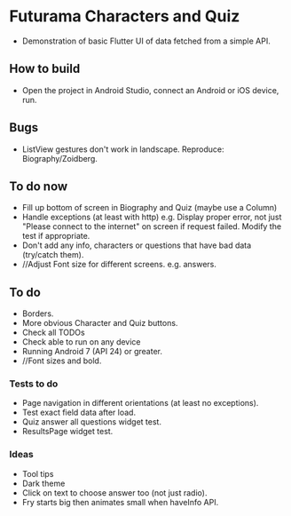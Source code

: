 # Futurama Characters and Quiz

- Demonstration of basic Flutter UI of data fetched from a simple API.

## How to build

- Open the project in Android Studio, connect an Android or iOS device, run.

## Bugs

- ListView gestures don't work in landscape. Reproduce: Biography/Zoidberg.


## To do now

- Fill up bottom of screen in Biography and Quiz (maybe use a Column)
- Handle exceptions (at least with http) e.g. Display proper error, not just "Please connect to the
  internet" on screen if request failed. Modify the test if appropriate.
- Don't add any info, characters or questions that have bad data (try/catch them).
- //Adjust Font size for different screens. e.g. answers.

## To do

- Borders.
- More obvious Character and Quiz buttons.
- Check all TODOs
- Check able to run on any device
- Running Android 7 (API 24) or greater.
- //Font sizes and bold.

### Tests to do

- Page navigation in different orientations (at least no exceptions).
- Test exact field data after load.
- Quiz answer all questions widget test.
- ResultsPage widget test.

### Ideas

- Tool tips
- Dark theme
- Click on text to choose answer too (not just radio).
- Fry starts big then animates small when haveInfo API.
